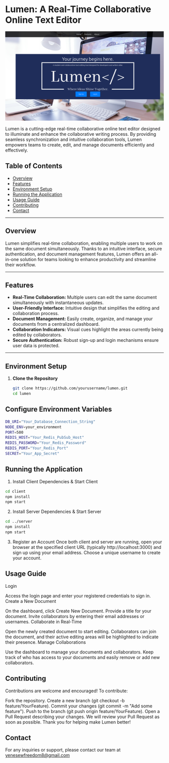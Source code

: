 # Lumen: A Real-Time Collaborative Online Text Editor

![Lumen Logo](image.png)

Lumen is a cutting-edge real-time collaborative online text editor designed to illuminate and enhance the collaborative writing process. By providing seamless synchronization and intuitive collaboration tools, Lumen empowers teams to create, edit, and manage documents efficiently and effectively.

## Table of Contents
- [Overview](#overview)
- [Features](#features)
- [Environment Setup](#environment-setup)
- [Running the Application](#running-the-application)
- [Usage Guide](#usage-guide)
- [Contributing](#contributing)
- [Contact](#contact)

---

## Overview
Lumen simplifies real-time collaboration, enabling multiple users to work on the same document simultaneously. Thanks to an intuitive interface, secure authentication, and document management features, Lumen offers an all-in-one solution for teams looking to enhance productivity and streamline their workflow.

---

## Features
- **Real-Time Collaboration:** Multiple users can edit the same document simultaneously with instantaneous updates.
- **User-Friendly Interface:** Intuitive design that simplifies the editing and collaboration process.
- **Document Management:** Easily create, organize, and manage your documents from a centralized dashboard.
- **Collaboration Indicators:** Visual cues highlight the areas currently being edited by collaborators.
- **Secure Authentication:** Robust sign-up and login mechanisms ensure user data is protected.

---

## Environment Setup

1. **Clone the Repository**
   ```bash
   git clone https://github.com/yourusername/lumen.git
   cd lumen

## Configure Environment Variables


   ``` bash
   DB_URI="Your_Database_Connection_String"
   NODE_ENV=your_environment
   PORT=500
   REDIS_HOST="Your_Redis_PubSub_Host"
   REDIS_PASSWORD="Your_Redis_Password"
   REDIS_PORT="Your_Redis_Port"
   SECRET="Your_App_Secret"
   ```

## Running the Application

1. Install Client Dependencies & Start Client

``` bash
cd client
npm install
npm start
```

2. Install Server Dependencies & Start Server
```bash
cd ../server
npm install
npm start
```

3. Register an Account Once both client and server are running, open your browser at the specified client URL (typically http://localhost:3000) and sign up using your email address. Choose a unique username to create your account.

## Usage Guide

Login

Access the login page and enter your registered credentials to sign in.
Create a New Document

On the dashboard, click Create New Document.
Provide a title for your document.
Invite collaborators by entering their email addresses or usernames.
Collaborate in Real-Time

Open the newly created document to start editing.
Collaborators can join the document, and their active editing areas will be highlighted to indicate their presence.
Manage Collaborations

Use the dashboard to manage your documents and collaborators.
Keep track of who has access to your documents and easily remove or add new collaborators.

## Contributing
Contributions are welcome and encouraged! To contribute:

Fork the repository.
Create a new branch (git checkout -b feature/YourFeature).
Commit your changes (git commit -m "Add some feature").
Push to the branch (git push origin feature/YourFeature).
Open a Pull Request describing your changes.
We will review your Pull Request as soon as possible. Thank you for helping make Lumen better!

## Contact
For any inquiries or support, please contact our team at yenesewfreedom8@gmail.com

